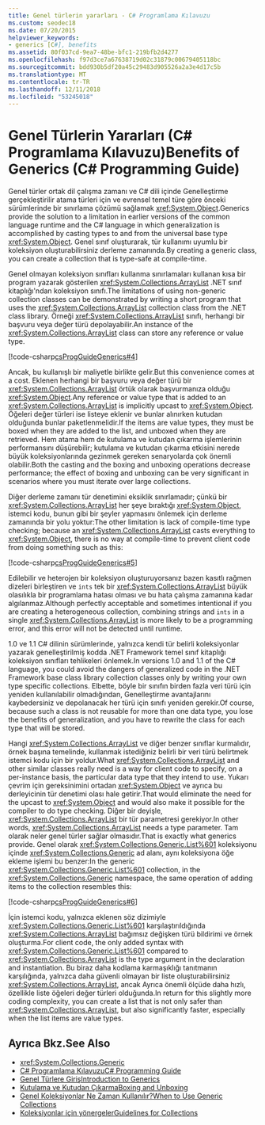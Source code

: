 ```yaml
---
title: Genel türlerin yararları - C# Programlama Kılavuzu
ms.custom: seodec18
ms.date: 07/20/2015
helpviewer_keywords:
- generics [C#], benefits
ms.assetid: 80f037cd-9ea7-48be-bfc1-219bfb2d4277
ms.openlocfilehash: f97d3ce7a67638719d02c31879c00679405118bc
ms.sourcegitcommit: bdd930b5df20a45c29483d905526a2a3e4d17c5b
ms.translationtype: MT
ms.contentlocale: tr-TR
ms.lasthandoff: 12/11/2018
ms.locfileid: "53245018"
---
```

# <a name="benefits-of-generics-c-programming-guide"></a><span data-ttu-id="fea05-102">Genel Türlerin Yararları (C# Programlama Kılavuzu)</span><span class="sxs-lookup"><span data-stu-id="fea05-102">Benefits of Generics (C# Programming Guide)</span></span>
<span data-ttu-id="fea05-103">Genel türler ortak dil çalışma zamanı ve C# dili içinde Genelleştirme gerçekleştirilir atama türleri için ve evrensel temel türe göre önceki sürümlerinde bir sınırlama çözümü sağlamak <xref:System.Object>.</span><span class="sxs-lookup"><span data-stu-id="fea05-103">Generics provide the solution to a limitation in earlier versions of the common language runtime and the C# language in which generalization is accomplished by casting types to and from the universal base type <xref:System.Object>.</span></span> <span data-ttu-id="fea05-104">Genel sınıf oluşturarak, tür kullanımı uyumlu bir koleksiyon oluşturabilirsiniz derleme zamanında.</span><span class="sxs-lookup"><span data-stu-id="fea05-104">By creating a generic class, you can create a collection that is type-safe at compile-time.</span></span>  
  
 <span data-ttu-id="fea05-105">Genel olmayan koleksiyon sınıfları kullanma sınırlamaları kullanan kısa bir program yazarak gösterilen <xref:System.Collections.ArrayList> .NET sınıf kitaplığı'ndan koleksiyon sınıfı.</span><span class="sxs-lookup"><span data-stu-id="fea05-105">The limitations of using non-generic collection classes can be demonstrated by writing a short program that uses the <xref:System.Collections.ArrayList> collection class from the .NET class library.</span></span> <span data-ttu-id="fea05-106">Örneği <xref:System.Collections.ArrayList> sınıfı, herhangi bir başvuru veya değer türü depolayabilir.</span><span class="sxs-lookup"><span data-stu-id="fea05-106">An instance of the <xref:System.Collections.ArrayList> class can store any reference or value type.</span></span>  
  
 [!code-csharp[csProgGuideGenerics#4](../../../csharp/programming-guide/generics/codesnippet/CSharp/benefits-of-generics_1.cs)]  
  
 <span data-ttu-id="fea05-107">Ancak, bu kullanışlı bir maliyetle birlikte gelir.</span><span class="sxs-lookup"><span data-stu-id="fea05-107">But this convenience comes at a cost.</span></span> <span data-ttu-id="fea05-108">Eklenen herhangi bir başvuru veya değer türü bir <xref:System.Collections.ArrayList> örtük olarak başvurmanıza olduğu <xref:System.Object>.</span><span class="sxs-lookup"><span data-stu-id="fea05-108">Any reference or value type that is added to an <xref:System.Collections.ArrayList> is implicitly upcast to <xref:System.Object>.</span></span> <span data-ttu-id="fea05-109">Öğeleri değer türleri ise listeye eklenir ve bunlar alınırken kutudan olduğunda bunlar paketlenmelidir.</span><span class="sxs-lookup"><span data-stu-id="fea05-109">If the items are value types, they must be boxed when they are added to the list, and unboxed when they are retrieved.</span></span> <span data-ttu-id="fea05-110">Hem atama hem de kutulama ve kutudan çıkarma işlemlerinin performansını düşürebilir; kutulama ve kutudan çıkarma etkisini nerede büyük koleksiyonlarında gezinmek gereken senaryolarda çok önemli olabilir.</span><span class="sxs-lookup"><span data-stu-id="fea05-110">Both the casting and the boxing and unboxing operations decrease performance; the effect of boxing and unboxing can be very significant in scenarios where you must iterate over large collections.</span></span>  
  
 <span data-ttu-id="fea05-111">Diğer derleme zamanı tür denetimini eksiklik sınırlamadır; çünkü bir <xref:System.Collections.ArrayList> her şeye bıraktığı <xref:System.Object>, istemci kodu, bunun gibi bir şeyler yapmasını önlemek için derleme zamanında bir yolu yoktur:</span><span class="sxs-lookup"><span data-stu-id="fea05-111">The other limitation is lack of compile-time type checking; because an <xref:System.Collections.ArrayList> casts everything to <xref:System.Object>, there is no way at compile-time to prevent client code from doing something such as this:</span></span>  
  
 [!code-csharp[csProgGuideGenerics#5](../../../csharp/programming-guide/generics/codesnippet/CSharp/benefits-of-generics_2.cs)]  
  
 <span data-ttu-id="fea05-112">Edilebilir ve heterojen bir koleksiyon oluşturuyorsanız bazen kasıtlı rağmen dizeleri birleştiren ve `ints` tek bir <xref:System.Collections.ArrayList> büyük olasılıkla bir programlama hatası olması ve bu hata çalışma zamanına kadar algılanmaz.</span><span class="sxs-lookup"><span data-stu-id="fea05-112">Although perfectly acceptable and sometimes intentional if you are creating a heterogeneous collection, combining strings and `ints` in a single <xref:System.Collections.ArrayList> is more likely to be a programming error, and this error will not be detected until runtime.</span></span>  
  
 <span data-ttu-id="fea05-113">1.0 ve 1.1 C# dilinin sürümlerinde, yalnızca kendi tür belirli koleksiyonlar yazarak genelleştirilmiş kodda .NET Framework temel sınıf kitaplığı koleksiyon sınıfları tehlikeleri önlemek.</span><span class="sxs-lookup"><span data-stu-id="fea05-113">In versions 1.0 and 1.1 of the C# language, you could avoid the dangers of generalized code in the .NET Framework base class library collection classes only by writing your own type specific collections.</span></span> <span data-ttu-id="fea05-114">Elbette, böyle bir sınıfın birden fazla veri türü için yeniden kullanılabilir olmadığından, Genelleştirme avantajlarını kaybedersiniz ve depolanacak her türü için sınıfı yeniden gerekir.</span><span class="sxs-lookup"><span data-stu-id="fea05-114">Of course, because such a class is not reusable for more than one data type, you lose the benefits of generalization, and you have to rewrite the class for each type that will be stored.</span></span>  
  
 <span data-ttu-id="fea05-115">Hangi <xref:System.Collections.ArrayList> ve diğer benzer sınıflar kurmalıdır, örnek başına temelinde, kullanmak istediğiniz belirli bir veri türü belirtmek istemci kodu için bir yoldur.</span><span class="sxs-lookup"><span data-stu-id="fea05-115">What <xref:System.Collections.ArrayList> and other similar classes really need is a way for client code to specify, on a per-instance basis, the particular data type that they intend to use.</span></span> <span data-ttu-id="fea05-116">Yukarı çevrim için gereksinimini ortadan <xref:System.Object> ve ayrıca bu derleyicinin tür denetimi olası hale getirir.</span><span class="sxs-lookup"><span data-stu-id="fea05-116">That would eliminate the need for the upcast to <xref:System.Object> and would also make it possible for the compiler to do type checking.</span></span> <span data-ttu-id="fea05-117">Diğer bir deyişle, <xref:System.Collections.ArrayList> bir tür parametresi gerekiyor.</span><span class="sxs-lookup"><span data-stu-id="fea05-117">In other words, <xref:System.Collections.ArrayList> needs a type parameter.</span></span> <span data-ttu-id="fea05-118">Tam olarak neler genel türler sağlar olmasıdır.</span><span class="sxs-lookup"><span data-stu-id="fea05-118">That is exactly what generics provide.</span></span> <span data-ttu-id="fea05-119">Genel olarak <xref:System.Collections.Generic.List%601> koleksiyonu içinde <xref:System.Collections.Generic> ad alanı, aynı koleksiyona öğe ekleme işlemi bu benzer:</span><span class="sxs-lookup"><span data-stu-id="fea05-119">In the generic <xref:System.Collections.Generic.List%601> collection, in the <xref:System.Collections.Generic> namespace, the same operation of adding items to the collection resembles this:</span></span>  
  
 [!code-csharp[csProgGuideGenerics#6](../../../csharp/programming-guide/generics/codesnippet/CSharp/benefits-of-generics_3.cs)]  
  
 <span data-ttu-id="fea05-120">İçin istemci kodu, yalnızca eklenen söz dizimiyle <xref:System.Collections.Generic.List%601> karşılaştırıldığında <xref:System.Collections.ArrayList> bağımsız değişken türü bildirimi ve örnek oluşturma.</span><span class="sxs-lookup"><span data-stu-id="fea05-120">For client code, the only added syntax with <xref:System.Collections.Generic.List%601> compared to <xref:System.Collections.ArrayList> is the type argument in the declaration and instantiation.</span></span> <span data-ttu-id="fea05-121">Bu biraz daha kodlama karmaşıklığı tanıtmanın karşılığında, yalnızca daha güvenli olmayan bir liste oluşturabilirsiniz <xref:System.Collections.ArrayList>, ancak Ayrıca önemli ölçüde daha hızlı, özellikle liste öğeleri değer türleri olduğunda.</span><span class="sxs-lookup"><span data-stu-id="fea05-121">In return for this slightly more coding complexity, you can create a list that is not only safer than <xref:System.Collections.ArrayList>, but also significantly faster, especially when the list items are value types.</span></span>  
  
## <a name="see-also"></a><span data-ttu-id="fea05-122">Ayrıca Bkz.</span><span class="sxs-lookup"><span data-stu-id="fea05-122">See Also</span></span>

- <xref:System.Collections.Generic>  
- [<span data-ttu-id="fea05-123">C# Programlama Kılavuzu</span><span class="sxs-lookup"><span data-stu-id="fea05-123">C# Programming Guide</span></span>](../../../csharp/programming-guide/index.md)  
- [<span data-ttu-id="fea05-124">Genel Türlere Giriş</span><span class="sxs-lookup"><span data-stu-id="fea05-124">Introduction to Generics</span></span>](../../../csharp/programming-guide/generics/introduction-to-generics.md)  
- [<span data-ttu-id="fea05-125">Kutulama ve Kutudan Çıkarma</span><span class="sxs-lookup"><span data-stu-id="fea05-125">Boxing and Unboxing</span></span>](../../../csharp/programming-guide/types/boxing-and-unboxing.md)  
- [<span data-ttu-id="fea05-126">Genel Koleksiyonlar Ne Zaman Kullanılır?</span><span class="sxs-lookup"><span data-stu-id="fea05-126">When to Use Generic Collections</span></span>](../../../standard/collections/when-to-use-generic-collections.md)  
- [<span data-ttu-id="fea05-127">Koleksiyonlar için yönergeler</span><span class="sxs-lookup"><span data-stu-id="fea05-127">Guidelines for Collections</span></span>](../../../standard/design-guidelines/guidelines-for-collections.md)   
